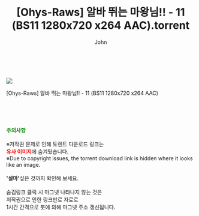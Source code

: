 ﻿---
layout: post
title:  "    [Ohys-Raws] 알바 뛰는 마왕님!! - 11 (BS11 1280x720 x264 AAC).torrent"
author: John
categories: [ 애니/만화 ]
tags: [  ]
image: https://torrentrj55.com/uploadfile/full/a561bcc145e381a7cc742fac87ea2f06f78cae23.jpg 
description: "    [Ohys-Raws] 알바 뛰는 마왕님!! - 11 (BS11 1280x720 x264 AAC) torrent 정보 공유"
toc: true
toc_sticky: true
---

<br>
<p><img src="https://torrentrj55.com/uploadfile/full/a561bcc145e381a7cc742fac87ea2f06f78cae23.jpg"/></p>
 [Ohys-Raws] 알바 뛰는 마왕님!! - 11 (BS11 1280x720 x264 AAC)  
    
<br><br><br>
<p data-ke-size="size16"><b><span style="color: green;">주의사항</span></b><br /><br />※저작권 문제로 인해 토렌트 다운로드 링크는<br /><b><span style="color: red;">유사 이미지</span></b>에 숨겨뒀습니다.<br />※Due to copyright issues, the torrent download link is hidden where it looks like an image.<br /><br /><b>'설마'</b>싶은 것까지 확인해 보세요.<br /><br />숨김링크 클릭 시 마그넷 나타나지 않는 것은<br />저작권으로 인한 링크만료 자료로<br />1시간 간격으로 봇에 의해 마그넷 주소 갱신됩니다.</p>
